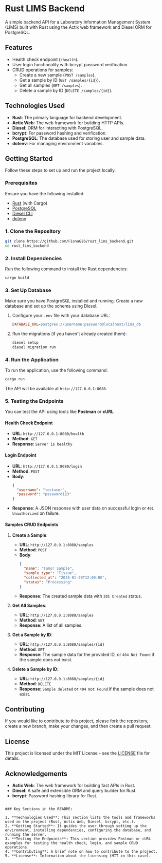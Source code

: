 # Rust LIMS Backend

A simple backend API for a Laboratory Information Management System (LIMS) built with Rust using the Actix web framework and Diesel ORM for PostgreSQL.

## Features

- Health check endpoint (`/health`).
- User login functionality with bcrypt password verification.
- CRUD operations for samples:
  - Create a new sample (`POST /samples`).
  - Get a sample by ID (`GET /samples/{id}`).
  - Get all samples (`GET /samples`).
  - Delete a sample by ID (`DELETE /samples/{id}`).

## Technologies Used

- **Rust**: The primary language for backend development.
- **Actix Web**: The web framework for building HTTP APIs.
- **Diesel**: ORM for interacting with PostgreSQL.
- **bcrypt**: For password hashing and verification.
- **PostgreSQL**: The database used for storing user and sample data.
- **dotenv**: For managing environment variables.

## Getting Started

Follow these steps to set up and run the project locally.

### Prerequisites

Ensure you have the following installed:

- [Rust](https://www.rust-lang.org/tools/install) (with Cargo)
- [PostgreSQL](https://www.postgresql.org/download/)
- [Diesel CLI](https://diesel.rs/guides/getting-started/)
- [dotenv](https://crates.io/crates/dotenv)

### 1. Clone the Repository

```bash
git clone https://github.com/FionaG26/rust_lims_backend.git
cd rust_lims_backend
```

### 2. Install Dependencies

Run the following command to install the Rust dependencies:

```bash
cargo build
```

### 3. Set Up Database

Make sure you have PostgreSQL installed and running. Create a new database and set up the schema using Diesel.

1. Configure your `.env` file with your database URL:
   ```ini
   DATABASE_URL=postgres://username:password@localhost/lims_db
   ```

2. Run the migrations (if you haven't already created them):
   ```bash
   diesel setup
   diesel migration run
   ```

### 4. Run the Application

To run the application, use the following command:

```bash
cargo run
```

The API will be available at `http://127.0.0.1:8080`.

### 5. Testing the Endpoints

You can test the API using tools like **Postman** or **cURL**.

#### Health Check Endpoint

- **URL**: `http://127.0.0.1:8080/health`
- **Method**: `GET`
- **Response**: `Server is healthy`

#### Login Endpoint

- **URL**: `http://127.0.0.1:8080/login`
- **Method**: `POST`
- **Body**:
  ```json
  {
    "username": "testuser",
    "password": "password123"
  }
  ```
- **Response**: A JSON response with user data on successful login or `401 Unauthorized` on failure.

#### Samples CRUD Endpoints

1. **Create a Sample**:
   - **URL**: `http://127.0.0.1:8080/samples`
   - **Method**: `POST`
   - **Body**:
     ```json
     {
       "name": "Tumor Sample",
       "sample_type": "Tissue",
       "collected_at": "2025-01-30T12:00:00",
       "status": "Processing"
     }
     ```
   - **Response**: The created sample data with `201 Created` status.

2. **Get All Samples**:
   - **URL**: `http://127.0.0.1:8080/samples`
   - **Method**: `GET`
   - **Response**: A list of all samples.

3. **Get a Sample by ID**:
   - **URL**: `http://127.0.0.1:8080/samples/{id}`
   - **Method**: `GET`
   - **Response**: The sample data for the provided ID, or `404 Not Found` if the sample does not exist.

4. **Delete a Sample by ID**:
   - **URL**: `http://127.0.0.1:8080/samples/{id}`
   - **Method**: `DELETE`
   - **Response**: `Sample deleted` or `404 Not Found` if the sample does not exist.

## Contributing

If you would like to contribute to this project, please fork the repository, create a new branch, make your changes, and then create a pull request.

## License

This project is licensed under the MIT License - see the [LICENSE](LICENSE) file for details.

## Acknowledgements

- **Actix Web**: The web framework for building fast APIs in Rust.
- **Diesel**: A safe and extensible ORM and query builder for Rust.
- **bcrypt**: Password hashing library for Rust.
```

### Key Sections in the README:

1. **Technologies Used**: This section lists the tools and frameworks used in the project (Rust, Actix Web, Diesel, bcrypt, etc.).
2. **Getting Started**: It guides the user through setting up the environment, installing dependencies, configuring the database, and running the server.
3. **Testing the Endpoints**: This section provides Postman or cURL examples for testing the health check, login, and sample CRUD operations.
4. **Contributing**: A brief note on how to contribute to the project.
5. **License**: Information about the licensing (MIT in this case).
